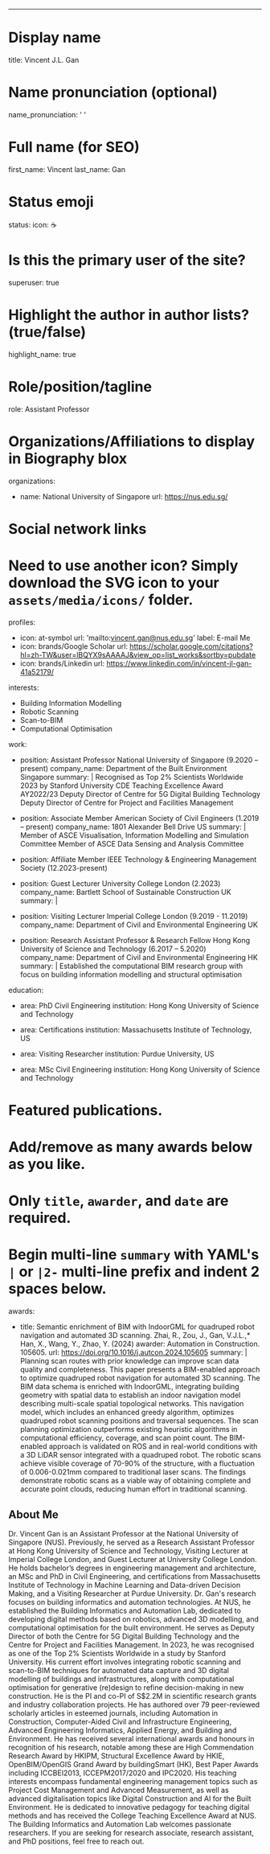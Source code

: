 ---
# Display name
title: Vincent J.L. Gan

# Name pronunciation (optional)
name_pronunciation: ' '

# Full name (for SEO)
first_name: Vincent
last_name: Gan

# Status emoji
status:
  icon: ☕️

# Is this the primary user of the site?
superuser: true

# Highlight the author in author lists? (true/false)
highlight_name: true

# Role/position/tagline
role: Assistant Professor

# Organizations/Affiliations to display in Biography blox
organizations:
  - name: National University of Singapore
    url: https://nus.edu.sg/

# Social network links
# Need to use another icon? Simply download the SVG icon to your `assets/media/icons/` folder.
profiles:
  - icon: at-symbol
    url: 'mailto:vincent.gan@nus.edu.sg'
    label: E-mail Me
  - icon: brands/Google Scholar
    url: https://scholar.google.com/citations?hl=zh-TW&user=lBQYX9sAAAAJ&view_op=list_works&sortby=pubdate
  - icon: brands/Linkedin
    url: https://www.linkedin.com/in/vincent-jl-gan-41a52179/

interests:
  - Building Information Modelling
  - Robotic Scanning
  - Scan-to-BIM
  - Computational Optimisation

work:
  - position: Assistant Professor National University of Singapore (9.2020 – present)
    company_name: Department of the Built Environment Singapore
    summary: |
      Recognised as Top 2% Scientists Worldwide 2023 by Stanford University
      CDE Teaching Excellence Award AY2022/23
      Deputy Director of Centre for 5G Digital Building Technology
      Deputy Director of Centre for Project and Facilities Management
    
  - position: Associate Member American Society of Civil Engineers (1.2019 – present)
    company_name: 1801 Alexander Bell Drive US
    summary: |
      Member of ASCE Visualisation, Information Modelling and Simulation Committee
      Member of ASCE Data Sensing and Analysis Committee

  - position: Affiliate Member IEEE Technology & Engineering Management Society (12.2023-present)
  
  - position: Guest Lecturer University College London (2.2023)
    company_name: Bartlett School of Sustainable Construction UK
    summary: |

  - position: Visiting Lecturer Imperial College London (9.2019 - 11.2019)
    company_name: Department of Civil and Environmental Engineering UK
  
  - position: Research Assistant Professor & Research Fellow Hong Kong University of Science and Technology (6.2017 – 5.2020)
    company_name: Department of Civil and Environmental Engineering HK
    summary: |
      Established the computational BIM research group with focus on building information modelling and structural optimisation

education:
  - area: PhD Civil Engineering
    institution: Hong Kong University of Science and Technology

  - area: Certifications
    institution: Massachusetts Institute of Technology, US

  - area: Visiting Researcher
    institution: Purdue University, US
  
  - area: MSc Civil Engineering
    institution: Hong Kong University of Science and Technology
    
# Featured publications.
#   Add/remove as many awards below as you like.
#   Only `title`, `awarder`, and `date` are required.
#   Begin multi-line `summary` with YAML's `|` or `|2-` multi-line prefix and indent 2 spaces below.
awards:
  - title: Semantic enrichment of BIM with IndoorGML for quadruped robot navigation and automated 3D scanning. Zhai, R., Zou, J., Gan, V.J.L.,* Han, X., Wang, Y., Zhao, Y. (2024) 
    awarder: Automation in Construction. 105605.
    url: https://doi.org/10.1016/j.autcon.2024.105605
    summary: |
      Planning scan routes with prior knowledge can improve scan data quality and completeness. This paper presents a BIM-enabled approach to optimize quadruped robot navigation for automated 3D scanning. The BIM data schema is enriched with IndoorGML, integrating building geometry with spatial data to establish an indoor navigation model describing multi-scale spatial topological networks. This navigation model, which includes an enhanced greedy algorithm, optimizes quadruped robot scanning positions and traversal sequences. The scan planning optimization outperforms existing heuristic algorithms in computational efficiency, coverage, and scan point count. The BIM-enabled approach is validated on ROS and in real-world conditions with a 3D LiDAR sensor integrated with a quadruped robot. The robotic scans achieve visible coverage of 70-90% of the structure, with a fluctuation of 0.006-0.021mm compared to traditional laser scans. The findings demonstrate robotic scans as a viable way of obtaining complete and accurate point clouds, reducing human effort in traditional scanning.


## About Me
Dr. Vincent Gan is an Assistant Professor at the National University of Singapore (NUS). Previously, he served as a Research Assistant Professor at Hong Kong University of Science and Technology, Visiting Lecturer at Imperial College London, and Guest Lecturer at University College London. He holds bachelor’s degrees in engineering management and architecture, an MSc and PhD in Civil Engineering, and certifications from Massachusetts Institute of Technology in Machine Learning and Data-driven Decision Making, and a Visiting Researcher at Purdue University. Dr. Gan's research focuses on building informatics and automation technologies. At NUS, he established the Building Informatics and Automation Lab, dedicated to developing digital methods based on robotics, advanced 3D modelling, and computational optimisation for the built environment. He serves as Deputy Director of both the Centre for 5G Digital Building Technology and the Centre for Project and Facilities Management. In 2023, he was recognised as one of the Top 2% Scientists Worldwide in a study by Stanford University.
His current effort involves integrating robotic scanning and scan-to-BIM techniques for automated data capture and 3D digital modelling of buildings and infrastructures, along with computational optimisation for generative (re)design to refine decision-making in new construction. He is the PI and co-PI of S$2.2M in scientific research grants and industry collaboration projects. He has authored over 79 peer-reviewed scholarly articles in esteemed journals, including Automation in Construction, Computer-Aided Civil and Infrastructure Engineering, Advanced Engineering Informatics, Applied Energy, and Building and Environment. He has received several international awards and honours in recognition of his research, notable among these are High Commendation Research Award by HKIPM, Structural Excellence Award by HKIE, OpenBIM/OpenGIS Grand Award by buildingSmart (HK), Best Paper Awards including ICCBEI2013, ICCEPM2017/2020 and IPC2020.
His teaching interests encompass fundamental engineering management topics such as Project Cost Management and Advanced Measurement, as well as advanced digitalisation topics like Digital Construction and AI for the Built Environment. He is dedicated to innovative pedagogy for teaching digital methods and has received the College Teaching Excellence Award at NUS. The Building Informatics and Automation Lab welcomes passionate researchers. If you are seeking for research associate, research assistant, and PhD positions, feel free to reach out.  
